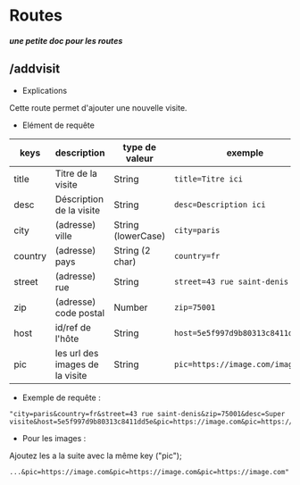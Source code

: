 # Routes
##### une petite doc pour les routes

## /addvisit
* Explications

Cette route permet d'ajouter une nouvelle visite.

* Elément de requête

|keys|description|type de valeur|exemple|nombre|
|----|----|----|----|----|
|title|Titre de la visite|String|`title=Titre ici`|1|
|desc|Déscription de la visite|String|`desc=Description ici`|1|
|city|(adresse) ville|String (lowerCase)|`city=paris`|1|
|country|(adresse) pays|String (2 char)|`country=fr`|1|
|street|(adresse) rue|String|`street=43 rue saint-denis`|1|
|zip|(adresse) code postal|Number|`zip=75001`|1|
|host|id/ref de l'hôte|String|`host=5e5f997d9b80313c8411dd5e`|1|
|pic|les url des images de la visite|String|`pic=https://image.com/image.png`|1>=|


* Exemple de requête :
```
"city=paris&country=fr&street=43 rue saint-denis&zip=75001&desc=Super visite&host=5e5f997d9b80313c8411dd5e&pic=https://image.com&pic=https://image.com"
```

* Pour les images :

Ajoutez les a la suite avec la même key ("pic"); 
```
...&pic=https://image.com&pic=https://image.com&pic=https://image.com"
```
